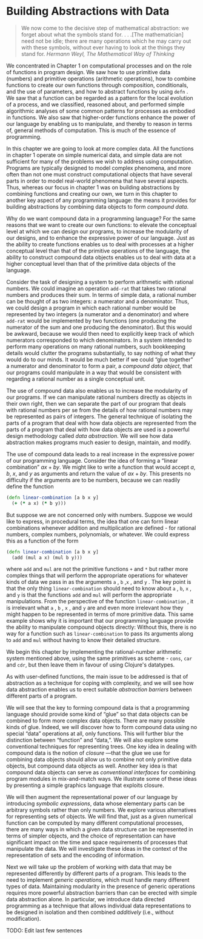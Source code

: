 # Building Abstractions with Data

<blockquote>We now come to the decisive step of mathematical
abstraction: we forget about what the symbols stand
for. . . .[The mathematician] need not be idle; there are many
operations which he may carry out with these symbols, without ever
having to look at the things they stand for.  <cite>Hermann Weyl, The
Mathematical Way of Thinking</cite></blockquote>

We concentrated in Chapter 1 on computational processes and on the
role of functions in program design. We saw how to use primitive data
(numbers) and primitive operations (arithmetic operations), how to
combine functions to create our own functions through composition,
conditionals, and the use of parameters, and how to abstract functions
by using `defn` . We saw that a function can be regarded as a pattern
for the local evolution of a process, and we classified, reasoned
about, and performed simple algorithmic analyses of some common
patterns for processes as embodied in functions. We also saw that
higher-order functions enhance the power of our language by enabling
us to manipulate, and thereby to reason in terms of, general methods
of computation. This is much of the essence of programming.

In this chapter we are going to look at more complex data. All the
functions in chapter 1 operate on simple numerical data, and simple
data are not sufficient for many of the problems we wish to address
using computation. Programs are typically designed to model complex
phenomena, and more often than not one must construct computational
objects that have several parts in order to model real-world phenomena
that have several aspects. Thus, whereas our focus in chapter 1 was on
building abstractions by combining functions and creating our own, we
turn in this chapter to another key aspect of any programming
language: the means it provides for building abstractions by combining
data objects to form *compound data*.

Why do we want compound data in a programming language? For the same
reasons that we want to create our own functions: to elevate the
conceptual level at which we can design our programs, to increase the
modularity of our designs, and to enhance the expressive power of our
language. Just as the ability to create functions enables us to deal
with processes at a higher conceptual level than that of the primitive
operations of the language, the ability to construct compound data
objects enables us to deal with data at a higher conceptual level than
that of the primitive data objects of the language.

Consider the task of designing a system to perform arithmetic with
rational numbers. We could imagine an operation `add-rat` that takes
two rational numbers and produces their sum. In terms of simple data,
a rational number can be thought of as two integers: a numerator and a
denominator. Thus, we could design a program in which each rational
number would be represented by two integers (a numerator and a
denominator) and where `add-rat` would be implemented by two functions
(one producing the numerator of the sum and one producing the
denominator). But this would be awkward, because we would then need to
explicitly keep track of which numerators corresponded to which
denominators. In a system intended to perform many operations on many
rational numbers, such bookkeeping details would clutter the programs
substantially, to say nothing of what they would do to our minds. It
would be much better if we could “glue together” a numerator and
denominator to form a pair, a *compound data object*, that our
programs could manipulate in a way that would be consistent with
regarding a rational number as a single conceptual unit.

The use of compound data also enables us to increase the modularity of
our programs. If we can manipulate rational numbers directly as
objects in their own right, then we can separate the part of our
program that deals with rational numbers per se from the details of
how rational numbers may be represented as pairs of integers. The
general technique of isolating the parts of a program that deal with
how data objects are represented from the parts of a program that deal
with how data objects are used is a powerful design methodology called
*data abstraction*. We will see how data abstraction makes programs
much easier to design, maintain, and modify.

The use of compound data leads to a real increase in the expressive
power of our programming language. Consider the idea of forming a
“linear combination” $ax + by$. We might like to write a function that
would accept $a$, $b$, $x$, and $y$ as arguments and return the value of
$ax +by$.  This presents no difficulty if the arguments are to be
numbers, because we can readily define the function

```clojure
(defn linear-combination [a b x y]
  (+ (* a x) (* b y)))
```

But suppose we are not concerned only with numbers. Suppose we would
like to express, in procedural terms, the idea that one can form
linear combinations whenever addition and multiplication are defined -
for rational numbers, complex numbers, polynomials, or whatever. We
could express this as a function of the form

```clojure
(defn linear-combination [a b x y]
  (add (mul a x) (mul b y)))
```

where `add` and `mul` are not the primitive functions `+` and `*` but
rather more complex things that will perform the appropriate
operations for whatever kinds of data we pass in as the arguments `a`
, `b` ,`x` , and `y` . The key point is that the only thing
`linear-combination` should need to know about `a` , `b`, `x` , and
`y` is that the functions `add` and `mul` will perform the appropriate
manipulations. From the perspective of the function
`linear-combination` , it is irrelevant what `a` , `b` , `x` , and `y`
are and even more irrelevant how they might happen to be represented
in terms of more primitive data. This same example shows why it is
important that our programming language provide the ability to
manipulate compound objects directly: Without this, there is no way
for a function such as `linear-combination` to pass its arguments
along to `add` and `mul` without having to know their detailed
structure.

We begin this chapter by implementing the rational-number arithmetic
system mentioned above, using the same primitives as scheme - `cons`,
`car` and `cdr`, but then leave them in favour of using Clojure's
datatypes.

As with user-defined functions, the main issue to be addressed is that
of abstraction as a technique for coping with complexity, and we will
see how data abstraction enables us to erect suitable *abstraction
barriers* between different parts of a program.

We will see that the key to forming compound data is that a
programming language should provide some kind of “glue” so that data
objects can be combined to form more complex data objects. There are
many possible kinds of glue. Indeed, we will discover how to form
compound data using no special “data” operations at all, only
functions.  This will further blur the distinction between “function”
and “data,”. We will also explore some conventional techniques for
representing trees. One key idea in dealing with compound data is the
notion of *closure* —that the glue we use for combining data objects
should allow us to combine not only primitive data objects, but
compound data objects as well. Another key idea is that compound data
objects can serve as *conventional interfaces* for combining program
modules in mix-and-match ways. We illustrate some of these ideas by
presenting a simple graphics language that exploits closure.

We will then augment the representational power of our language by
introducing *symbolic expressions*, data whose elementary parts can be
arbitrary symbols rather than only numbers. We explore various
alternatives for representing sets of objects. We will find that, just
as a given numerical function can be computed by many different
computational processes, there are many ways in which a given data
structure can be represented in terms of simpler objects, and the
choice of representation can have significant impact on the time and
space requirements of processes that manipulate the data. We will
investigate these ideas in the context of the representation of sets
and the encoding of information.

Next we will take up the problem of working with data that may be
represented differently by different parts of a program. This leads to
the need to implement *generic operations*, which must handle many
different types of data. Maintaining modularity in the presence of
generic operations requires more powerful abstraction barriers than
can be erected with simple data abstraction alone. In particular, we
introduce data directed programming as a technique that allows
individual data representations to be designed in isolation and then
combined *additively* (i.e., without modification).

TODO: Edit last few sentences
